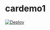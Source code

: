 # cardemo1
<a href="https://heroku.com/deploy">
  <img src="https://www.herokucdn.com/deploy/button.svg" alt="Deploy">
</a>
